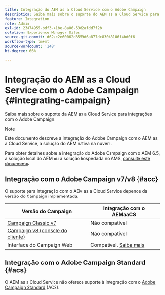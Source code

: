 ```yaml
---
title: Integração do AEM as a Cloud Service com o Adobe Campaign
description: Saiba mais sobre o suporte do AEM as a Cloud Service para integrações com o Adobe Campaign.
feature: Integration
role: Admin
exl-id: 23874955-bdf3-41be-8a06-53d2afdd7f2b
solution: Experience Manager Sites
source-git-commit: d62ac2e60062d3559d6a877dc830b8106f4bd0f6
workflow-type: tm+mt
source-wordcount: '148'
ht-degree: 66%

---
```



# Integração do AEM as a Cloud Service com o Adobe Campaign {#integrating-campaign}

Saiba mais sobre o suporte da AEM as a Cloud Service para integrações com o Adobe Campaign.

>[!NOTE]
>
>Este documento descreve a integração do Adobe Campaign com o AEM as a Cloud Service, a solução do AEM nativa na nuvem.
>
>Para obter detalhes sobre a integração do Adobe Campaign com o AEM 6.5, a solução local do AEM ou a solução hospedada no AMS, [consulte este documento](https://experienceleague.adobe.com/docs/experience-manager-65/administering/integration/campaign.html?lang=pt-BR).

## Integração com o Adobe Campaign v7/v8 {#acc}

O suporte para integração com o AEM as a Cloud Service depende da versão do Campaign implementada.

| Versão do Campaign | Integração com o AEMaaCS |
|---|---|
| [Campaign Classic v7](https://experienceleague.adobe.com/docs/campaign-classic.html?lang=pt-BR) | Não compatível |
| [Campaign v8 (console do cliente)](https://experienceleague.adobe.com/docs/campaign-v8.html?lang=pt-BR) | Não compatível |
| Interface do Campaign Web | Compatível. [Saiba mais](https://experienceleague.adobe.com/en/docs/campaign/campaign-v8/connect/ac-aem) |

## Integração com o Adobe Campaign Standard {#acs}

O AEM as a Cloud Service não oferece suporte à integração com o [Adobe Campaign Standard](https://experienceleague.adobe.com/docs/campaign-standard.html?lang=pt-BR) (ACS).
